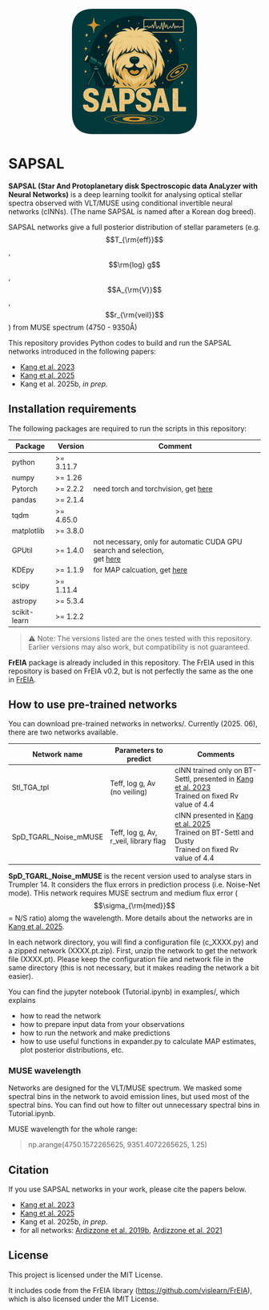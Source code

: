 <p align="center">
  <img src="SAPSAL_logo_1.png" alt="SAPSAL Logo" width="250"/>
</p>

# SAPSAL

**SAPSAL (Star And Protoplanetary disk Spectroscopic data AnaLyzer with Neural Networks)** is a deep learning toolkit for analysing optical stellar spectra observed with VLT/MUSE using conditional invertible neural networks (cINNs). (The name SAPSAL is named after a Korean dog breed).

SAPSAL networks give a full posterior distribution of stellar parameters (e.g. $$T_{\rm{eff}}$$, $$\rm{log} g$$,  $$A_{\rm{V}}$$,  $$r_{\rm{veil}}$$) from MUSE spectrum (4750 - 9350Å)

This repository provides Python codes to build and run the SAPSAL networks introduced in the following papers:
- [Kang et al. 2023](https://www.aanda.org/articles/aa/full_html/2023/06/aa46345-23/aa46345-23.html)
- [Kang et al. 2025](https://www.aanda.org/articles/aa/full_html/2025/05/aa50394-24/aa50394-24.html)
- Kang et al. 2025b, _in prep._


## Installation requirements
The following packages are required to run the scripts in this repository:

| Package | Version | Comment |
|---------|---------|---------|
| python  | >= 3.11.7   |  
| numpy   |  >= 1.26  | 
| Pytorch | >= 2.2.2  | need torch and torchvision, get [here](https://pytorch.org/) |
| pandas   | >= 2.1.4 |
| tqdm | >= 4.65.0 |
| matplotlib | >= 3.8.0 |
| GPUtil | >= 1.4.0 | not necessary, only for automatic CUDA GPU search and selection, <br> get [here](https://github.com/anderskm/gputil) |
| KDEpy | >= 1.1.9 | for MAP calcuation, get [here](https://kdepy.readthedocs.io/en/latest/index.html) |
| scipy | >= 1.11.4 |
| astropy | >= 5.3.4 |
| scikit-learn | >= 1.2.2 |
> ⚠️ Note: The versions listed are the ones tested with this repository.  
> Earlier versions may also work, but compatibility is not guaranteed.

**FrEIA** package is already included in this repository. The FrEIA used in this repository is based on FrEIA v0.2, but is not perfectly the same as the one in [FrEIA](https://github.com/vislearn/FrEIA).





## How to use pre-trained networks

You can download pre-trained networks in networks/. Currently (2025. 06), there are two networks available.

| Network name | Parameters to predict | Comments |
|---------|---------|---------|
| Stl_TGA_tpl | Teff, log g, Av (no veiling)  |  cINN trained only on BT-Settl, presented in [Kang et al. 2023](https://www.aanda.org/articles/aa/full_html/2023/06/aa46345-23/aa46345-23.html) <br>Trained on fixed Rv value of 4.4 |
| SpD_TGARL_Noise_mMUSE  |  Teff, log g, Av, r_veil, library flag  | cINN presented in [Kang et al. 2025](https://www.aanda.org/articles/aa/full_html/2025/05/aa50394-24/aa50394-24.html) <br>Trained on BT-Settl and Dusty<br>Trained on fixed Rv value of 4.4|

**SpD_TGARL_Noise_mMUSE** is the recent version used to analyse stars in Trumpler 14. It considers the flux errors in prediction process (i.e. Noise-Net mode). THis network requires MUSE sectrum and medium flux error ($$\sigma_{\rm{med}}$$ = N/S ratio) alomg the wavelength. More details about the networks are in [Kang et al. 2025](https://www.aanda.org/articles/aa/full_html/2025/05/aa50394-24/aa50394-24.html).

In each network directory, you will find a configuration file (c_XXXX.py) and a zipped network (XXXX.pt.zip). First, unzip the network to get the network file (XXXX.pt). Please keep the configuration file and network file in the same directory (this is not necessary, but it makes reading the network a bit easier).

You can find the jupyter notebook (Tutorial.ipynb) in examples/, which explains
- how to read the network
- how to prepare input data from your observations
- how to run the network and make predictions
- how to use useful functions in expander.py to calculate MAP estimates, plot posterior distributions, etc.

### MUSE wavelength
Networks are designed for the VLT/MUSE spectrum. We masked some spectral bins in the network to avoid emission lines, but used most of the spectral bins. You can find out how to filter out unnecessary spectral bins in Tutorial.ipynb.

MUSE wavelength for the whole range:
> np.arange(4750.1572265625, 9351.4072265625, 1.25)


  


<!--
## 필요한 내용
- 몇가지 훈련된 네트워크 세트 (pt파일, config)
- 훈련된 네트워크 사용방법 알려주는 주피터 노트북: 패키지 경로설정, 클래스 활용 기본, 포스테리어 얻기, MAP-unc 등 계산, 그림그리는 툴
- 임시로 MUSE 스펙트럼 파일 하나 예시. (example directory가 필요)
-->

## Citation
If you use SAPSAL networks in your work, please cite the papers below.
- [Kang et al. 2023](https://www.aanda.org/articles/aa/full_html/2023/06/aa46345-23/aa46345-23.html)
- [Kang et al. 2025](https://www.aanda.org/articles/aa/full_html/2025/05/aa50394-24/aa50394-24.html)
- Kang et al. 2025b, _in prep._
- for all networks: [Ardizzone et al. 2019b](https://arxiv.org/abs/1907.02392), [Ardizzone et al. 2021](https://arxiv.org/abs/2105.02104)


## License

This project is licensed under the MIT License.

It includes code from the FrEIA library (https://github.com/vislearn/FrEIA),  
which is also licensed under the MIT License.


<!--
## Features

- Conditional Invertible Neural Network (cINN) implementation based on [FrEIA](https://github.com/vislearn/FrEIA)
- Domain adaptation through adversarial training
- Modular model definitions (`models/`)
- Tools for data pre-processing, training, and evaluation

## Folder Structure



-->

